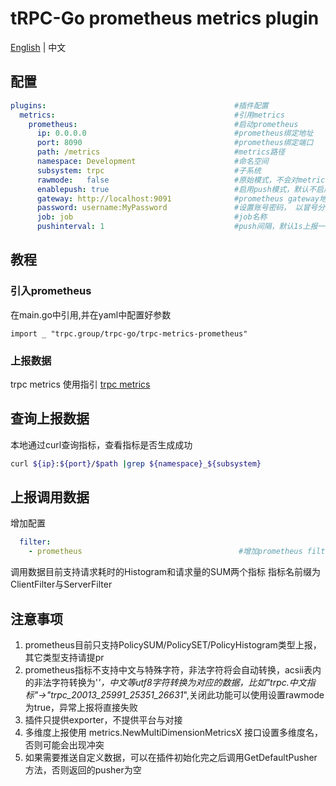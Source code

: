 # tRPC-Go prometheus metrics plugin 

[English](README.md) | 中文

## 配置
```yaml
plugins:                                          #插件配置
  metrics:                                        #引用metrics
    prometheus:                                   #启动prometheus
      ip: 0.0.0.0                                 #prometheus绑定地址
      port: 8090                                  #prometheus绑定端口
      path: /metrics                              #metrics路径
      namespace: Development                      #命名空间
      subsystem: trpc                             #子系统
      rawmode:   false                            #原始模式，不会对metrics的特殊字符进行转换 
      enablepush: true                            #启用push模式，默认不启用
      gateway: http://localhost:9091              #prometheus gateway地址
      password: username:MyPassword               #设置账号密码， 以冒号分割
      job: job                                    #job名称
      pushinterval: 1                             #push间隔，默认1s上报一次
```

## 教程
### 引入prometheus
在main.go中引用,并在yaml中配置好参数

```golang
import _ "trpc.group/trpc-go/trpc-metrics-prometheus"
```

### 上报数据
trpc metrics 使用指引 [trpc metrics](https://github.com/trpc-group/trpc-go/blob/main/metrics/README_CN.md)

## 查询上报数据
本地通过curl查询指标，查看指标是否生成成功
```bash
curl ${ip}:${port}/$path |grep ${namespace}_${subsystem}
```

## 上报调用数据
增加配置
```yaml
  filter:
    - prometheus                                   #增加prometheus filter
```
调用数据目前支持请求耗时的Histogram和请求量的SUM两个指标
指标名前缀为ClientFilter与ServerFilter


## 注意事项
1. prometheus目前只支持PolicySUM/PolicySET/PolicyHistogram类型上报，其它类型支持请提pr
2. prometheus指标不支持中文与特殊字符，非法字符将会自动转换，acsii表内的非法字符转换为'_'，中文等utf8字符转换为对应的数据，比如"trpc.中文指标"->"trpc_20013_25991_25351_26631_",关闭此功能可以使用设置rawmode为true，异常上报将直接失败
3. 插件只提供exporter，不提供平台与对接
4. 多维度上报使用 metrics.NewMultiDimensionMetricsX 接口设置多维度名，否则可能会出现冲突
5. 如果需要推送自定义数据，可以在插件初始化完之后调用GetDefaultPusher方法，否则返回的pusher为空

